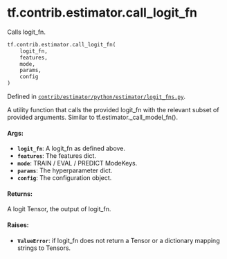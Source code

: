 <div itemscope itemtype="http://developers.google.com/ReferenceObject">
<meta itemprop="name" content="tf.contrib.estimator.call_logit_fn" />
<meta itemprop="path" content="Stable" />
</div>

# tf.contrib.estimator.call_logit_fn

Calls logit_fn.

``` python
tf.contrib.estimator.call_logit_fn(
    logit_fn,
    features,
    mode,
    params,
    config
)
```



Defined in [`contrib/estimator/python/estimator/logit_fns.py`](https://github.com/tensorflow/estimator/tree/master/tensorflow_estimator/contrib/estimator/python/estimator/logit_fns.py).

<!-- Placeholder for "Used in" -->

A utility function that calls the provided logit_fn with the relevant subset
of provided arguments.  Similar to tf.estimator._call_model_fn().

#### Args:


* <b>`logit_fn`</b>: A logit_fn as defined above.
* <b>`features`</b>: The features dict.
* <b>`mode`</b>: TRAIN / EVAL / PREDICT ModeKeys.
* <b>`params`</b>: The hyperparameter dict.
* <b>`config`</b>: The configuration object.


#### Returns:

A logit Tensor, the output of logit_fn.



#### Raises:


* <b>`ValueError`</b>: if logit_fn does not return a Tensor or a dictionary mapping
  strings to Tensors.